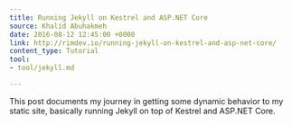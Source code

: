 ```yaml
---
title: Running Jekyll on Kestrel and ASP.NET Core
source: Khalid Abuhakmeh
date: 2016-08-12 12:45:00 +0000
link: http://rimdev.io/running-jekyll-on-kestrel-and-asp-net-core/
content_type: Tutorial
tool:
- tool/jekyll.md

---
```

This post documents my journey in getting some dynamic behavior to my static site, basically running Jekyll on top of Kestrel and ASP.NET Core.





